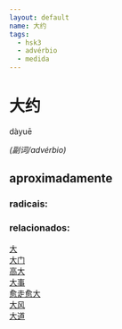 ```yaml
--- 
layout: default
name: 大约 
tags: 
  - hsk3
  - advérbio
  - medida
--- 
```

# 大约 
dàyuē  
 
*(副词/advérbio)*  
## aproximadamente 
### radicais: 
### relacionados: 
[大](/zhengshidu/hsk1/大)  
[大门](/zhengshidu/hsk2/大门)  
[高大](/zhengshidu/hsk5/高大)  
[大事](/zhengshidu/hsk5/大事)  
[愈走愈大](/zhengshidu/outras/愈走愈大)  
[大风](/zhengshidu/outras/大风)  
[大道](/zhengshidu/hsk6/大道)  
